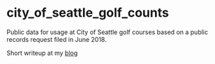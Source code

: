 # city_of_seattle_golf_counts
Public data for usage at City of Seattle golf courses based on a public
records request filed in June 2018.

Short writeup at my
[blog](http://zachstednick.name/blog/2018/07/18/should-seattle-convert-public-golf-courses-into-land-for-housing/)
